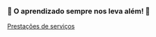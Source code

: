 ### 🌱 O aprendizado sempre nos leva além! 👋

[Prestações de serviços](https://github.com/marcelqds/freelancer)
